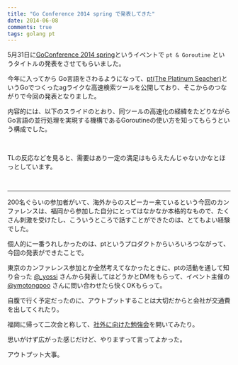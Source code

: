 ```yaml
---
title: "Go Conference 2014 spring で発表してきた"
date: 2014-06-08
comments: true
tags: golang pt
---
```


5月31日に[GoConference 2014 spring](http://connpass.com/event/6370/)というイベントで `pt & Goroutine` というタイトルの発表をさせてもらいました。

今年に入ってから Go言語をさわるようになって、[pt(The Platinum Seacher)](http://blog.monochromegane.com/blog/2014/01/16/the-platinum-searcher/)というGoでつくったagライクな高速検索ツールを公開しており、そこからのつながりで今回の発表となりました。

内容的には、以下のスライドのとおり、同ツールの高速化の経緯をたどりながらGo言語の並行処理を実現する機構であるGoroutineの使い方を知ってもらうという構成でした。

<br />

<div style="width: 65%">
<script async class="speakerdeck-embed" data-id="afff27e0cad2013176a162bf191fee83" data-ratio="1.33333333333333" src="//speakerdeck.com/assets/embed.js"></script>
</div>



TLの反応などを見ると、需要はあり一定の満足はもらえたんじゃないかなとほっとしています。

<br />

---

200名ぐらいの参加者がいて、海外からのスピーカー来ているという今回のカンファレンスは、福岡から参加した自分にとってはなかなか本格的なもので、たくさん刺激を受けたし、こういうところで話すことができたのは、とてもよい経験でした。


個人的に一番うれしかったのは、ptというプロダクトからいろいろつながって、今回の発表ができたことで。

東京のカンファレンス参加とか全然考えてなかったときに、ptの活動を通して知り合った [@_yossi](https://twitter.com/_yosssi) さんから発表してはどうかとDMをもらって、イベント主催の [@ymotongpoo](https://twitter.com/ymotongpoo) さんに問い合わせたら快くOKもらって。

自腹で行く予定だったのに、アウトプットすることは大切だからと会社が交通費を出してくれたり。

福岡に帰って二次会と称して、[社外に向けた勉強会](http://connpass.com/event/6716/)を開いてみたり。

思いがけず広がった感じだけど、やりますって言ってよかった。

アウトプット大事。


